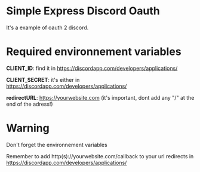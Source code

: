 # Simple Express Discord Oauth

It's a example of oauth 2 discord.

# Required environnement variables

**CLIENT_ID**: find it in https://discordapp.com/developers/applications/

**CLIENT_SECRET**: it's either in https://discordapp.com/developers/applications/

**redirectURL**: https://yourwebsite.com (it's important, dont add any "/" at the end of the adress!)

# Warning

Don't forget the environnement variables

Remember to add http(s)://yourwebsite.com/callback to your url redirects in https://discordapp.com/developers/applications/
